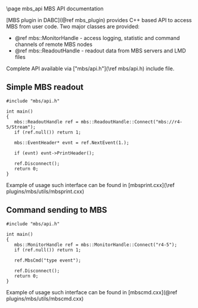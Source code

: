 \page mbs_api MBS API documentation

[MBS plugin in DABC](@ref mbs_plugin) provides C++ based API to access MBS
from user code. Two major classes are provided:

+ @ref mbs::MonitorHandle - access logging, statistic and command channels of remote MBS nodes
+ @ref mbs::ReadoutHandle - readout data from MBS servers and LMD files

Complete API available via ["mbs/api.h"](\ref mbs/api.h) include file.

## Simple MBS readout

~~~~~~~~~~~~~
#include "mbs/api.h"

int main()
{
   mbs::ReadoutHandle ref = mbs::ReadoutHandle::Connect("mbs://r4-5/Stream");
   if (ref.null()) return 1;

   mbs::EventHeader* evnt = ref.NextEvent(1.);

   if (evnt) evnt->PrintHeader();

   ref.Disconnect();
   return 0;
}
~~~~~~~~~~~~~

Example of usage such interface can be found in [mbsprint.cxx](\ref plugins/mbs/utils/mbsprint.cxx)


## Command sending to MBS

~~~~~~~~~~~~~
#include "mbs/api.h"

int main()
{
   mbs::MonitorHandle ref = mbs::MonitorHandle::Connect("r4-5");
   if (ref.null()) return 1;

   ref.MbsCmd("type event");

   ref.Disconnect();
   return 0;
}
~~~~~~~~~~~~~

Example of usage such interface can be found in [mbscmd.cxx](@ref plugins/mbs/utils/mbscmd.cxx)
